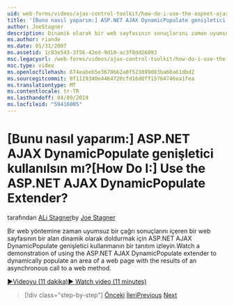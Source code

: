 ```yaml
---
uid: web-forms/videos/ajax-control-toolkit/how-do-i-use-the-aspnet-ajax-dynamicpopulate-extender
title: '[Bunu nasıl yaparım:] ASP.NET AJAX DynamicPopulate genişletici kullanılsın mı? | Microsoft Docs'
author: JoeStagner
description: Dinamik olarak bir web sayfasının sonuçlarını zaman uyumsuz bir ca ile bir alanı doldurmak için ASP.NET AJAX DynamicPopulate genişletici kullanmanın bir tanıtım izleyin...
ms.author: riande
ms.date: 01/31/2007
ms.assetid: 1c83e543-3f56-42ed-9d10-ac3f8dd26093
msc.legacyurl: /web-forms/videos/ajax-control-toolkit/how-do-i-use-the-aspnet-ajax-dynamicpopulate-extender
msc.type: video
ms.openlocfilehash: 674eabeb5e3678662a0f523899d83ba66a61dbd2
ms.sourcegitcommit: 0f1119340e4464720cfd16d0ff15764746ea1fea
ms.translationtype: MT
ms.contentlocale: tr-TR
ms.lasthandoff: 04/09/2019
ms.locfileid: "59416005"
---
```

# <a name="how-do-i-use-the-aspnet-ajax-dynamicpopulate-extender"></a><span data-ttu-id="9223a-104">[Bunu nasıl yaparım:] ASP.NET AJAX DynamicPopulate genişletici kullanılsın mı?</span><span class="sxs-lookup"><span data-stu-id="9223a-104">[How Do I:] Use the ASP.NET AJAX DynamicPopulate Extender?</span></span>

<span data-ttu-id="9223a-105">tarafından [ALi Stagner](https://github.com/JoeStagner)</span><span class="sxs-lookup"><span data-stu-id="9223a-105">by [Joe Stagner](https://github.com/JoeStagner)</span></span>

<span data-ttu-id="9223a-106">Bir web yöntemine zaman uyumsuz bir çağrı sonuçlarını içeren bir web sayfasının bir alan dinamik olarak doldurmak için ASP.NET AJAX DynamicPopulate genişletici kullanmanın bir tanıtım izleyin.</span><span class="sxs-lookup"><span data-stu-id="9223a-106">Watch a demonstration of using the ASP.NET AJAX DynamicPopulate extender to dynamically populate an area of a web page with the results of an asynchronous call to a web method.</span></span>

[<span data-ttu-id="9223a-107">&#9654;Videoyu (11 dakika)</span><span class="sxs-lookup"><span data-stu-id="9223a-107">&#9654; Watch video (11 minutes)</span></span>](https://channel9.msdn.com/Blogs/ASP-NET-Site-Videos/how-do-i-use-the-aspnet-ajax-dynamicpopulate-extender)

> [!div class="step-by-step"]
> <span data-ttu-id="9223a-108">[Önceki](how-do-i-use-the-aspnet-ajax-draggable-panel-extender.md)
> [İleri](how-do-i-use-the-aspnet-ajax-filteredtextbox-extender.md)</span><span class="sxs-lookup"><span data-stu-id="9223a-108">[Previous](how-do-i-use-the-aspnet-ajax-draggable-panel-extender.md)
[Next](how-do-i-use-the-aspnet-ajax-filteredtextbox-extender.md)</span></span>
